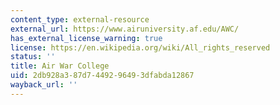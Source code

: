 ```yaml
---
content_type: external-resource
external_url: https://www.airuniversity.af.edu/AWC/
has_external_license_warning: true
license: https://en.wikipedia.org/wiki/All_rights_reserved
status: ''
title: Air War College
uid: 2db928a3-87d7-4492-9649-3dfabda12867
wayback_url: ''
---
```

